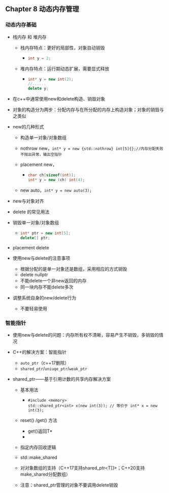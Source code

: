 ## Chapter 8 动态内存管理

### 动态内存基础

- 栈内存 和 堆内存
  - 栈内存特点：更好的局部性，对象自动销毁

    - ```c++
      int y = 2;
      ```
  
  - 堆内存特点：运行期动态扩展，需要显式释放
  
    - ```c++
      int* y = new int(2);
      //......
      delete y;
      ```
  
- 在c++中通常使用new和delete构造、销毁对象

- 对象的构造分为两步：分配内存与在所分配的内存上构造对象；对象的销毁与之类似

- new的几种形式
  - 构造单一对象/对象数组

  - nothrow new，`int* y = new {std::nothrow} int[5]{};//内存分配失败不抛出异常，输出空指针`

  - placement new，

    - ```c++
      char ch[sizeof(int)];
      int* y = new (ch) int(4);
      ```
  
  - new auto，`int* y = new auto(3);`
  
- new与对象对齐

-  delete 的常见用法

  - 销毁单一对象/对象数组

    - ```c++
      int* ptr = new int[5];
      delete[] ptr;
      ```

  - placement delete

- 使用new与delete的注意事项

  - 根据分配的是单一对象还是数组，采用相应的方式销毁
  - delete nullptr
  - 不能delete一个非new返回的内存
  - 同一块内存不能delete多次

- 调整系统自身的new/delete行为

  - 不要轻易使用

### 智能指针

- 使用new与delete的问题：内存所有权不清晰，容易产生不销毁，多销毁的情况

- C++的解决方案：智能指针

  - `auto_ptr`（c++17删除）
  - `shared_ptr`/`uniuqe_ptr`/`weak_ptr`

- shared_ptr——基于引用计数的共享内存解决方案

  - 基本用法

    - ```
      #include <memory>
      std::shared_ptr<int> x(new int(3)); // 等价于 int* x = new int(3);
      ```

  - reset() /get() 方法

    - get()返回T*
    - 

  - 指定内存回收逻辑

  - std::make_shared

  - 对对象数组的支持（C++17支持shared_ptr<T[]>；C++20支持make_shared分配数组）

  - 注意：shared_ptr管理的对象不要调用delete销毁



























